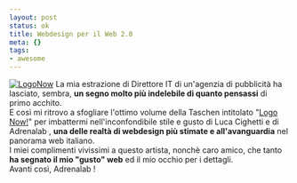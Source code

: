 ```yaml
--- 
layout: post
status: ok
title: Webdesign per il Web 2.0
meta: {}
tags: 
- awesome
---
```

[![LogoNow](/download/thumb-20060213_adr.jpg)](/download/20060213_adr.jpg)
La mia estrazione di Direttore IT di un'agenzia di pubblicità ha lasciato, sembra, **un segno molto più indelebile di quanto pensassi** di primo acchito.  
E così mi ritrovo a sfogliare l'ottimo volume della Taschen intitolato "[Logo Now!](http://www.taschen.com/pages/en/catalogue/books/design/all/facts/04407.htm)" per imbattermi nell'inconfondibile stile e gusto di Luca Cighetti e di Adrenalab , **una delle realtà di webdesign più stimate e all'avanguardia** nel panorama web italiano.  
I miei complimenti vivissimi a questo artista, nonchè caro amico, che tanto **ha segnato il mio "gusto" web** ed il mio occhio per i dettagli.  
Avanti così, Adrenalab ! 
